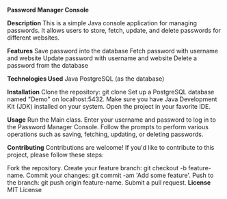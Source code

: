 **Password Manager Console**

**Description**
This is a simple Java console application for managing passwords. It allows users to store, fetch, update, and delete passwords for different websites.

**Features**
Save password into the database
Fetch password with username and website
Update password with username and website
Delete a password from the database

**Technologies Used**
Java
PostgreSQL (as the database)

**Installation**
Clone the repository:
git clone <repository-url>
Set up a PostgreSQL database named "Demo" on localhost:5432.
Make sure you have Java Development Kit (JDK) installed on your system.
Open the project in your favorite IDE.

**Usage**
Run the Main class.
Enter your username and password to log in to the Password Manager Console.
Follow the prompts to perform various operations such as saving, fetching, updating, or deleting passwords.

**Contributing**
Contributions are welcome! If you'd like to contribute to this project, please follow these steps:

Fork the repository.
Create your feature branch: git checkout -b feature-name.
Commit your changes: git commit -am 'Add some feature'.
Push to the branch: git push origin feature-name.
Submit a pull request.
**License**
MIT License

